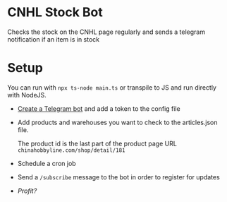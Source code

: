 # CNHL Stock Bot
Checks the stock on the CNHL page regularly and sends a telegram notification if an item is in stock

# Setup
You can run with `npx ts-node main.ts` or transpile to JS and run directly with NodeJS.

- [Create a Telegram bot](https://telegram.me/botfather) and add a token to the config file
- Add products and warehouses you want to check to the articles.json file.
  
  The product id is the last part of the product page URL `chinahobbyline.com/shop/detail/181`
- Schedule a cron job
- Send a `/subscribe` message to the bot in order to register for updates
- _Profit?_
